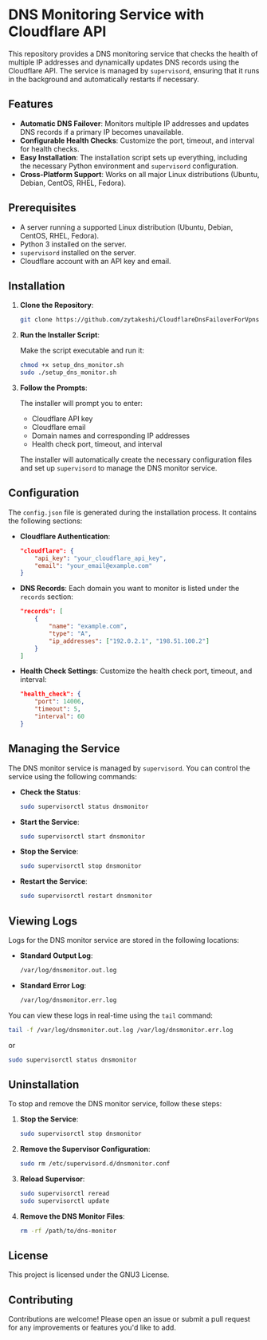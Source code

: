 # DNS Monitoring Service with Cloudflare API

This repository provides a DNS monitoring service that checks the health of multiple IP addresses and dynamically updates DNS records using the Cloudflare API. The service is managed by `supervisord`, ensuring that it runs in the background and automatically restarts if necessary.

## Features

- **Automatic DNS Failover**: Monitors multiple IP addresses and updates DNS records if a primary IP becomes unavailable.
- **Configurable Health Checks**: Customize the port, timeout, and interval for health checks.
- **Easy Installation**: The installation script sets up everything, including the necessary Python environment and `supervisord` configuration.
- **Cross-Platform Support**: Works on all major Linux distributions (Ubuntu, Debian, CentOS, RHEL, Fedora).

## Prerequisites

- A server running a supported Linux distribution (Ubuntu, Debian, CentOS, RHEL, Fedora).
- Python 3 installed on the server.
- `supervisord` installed on the server.
- Cloudflare account with an API key and email.

## Installation

1. **Clone the Repository**:

   ```bash
   git clone https://github.com/zytakeshi/CloudflareDnsFailoverForVpns.git
   ```

2. **Run the Installer Script**:

   Make the script executable and run it:

   ```bash
   chmod +x setup_dns_monitor.sh
   sudo ./setup_dns_monitor.sh
   ```

3. **Follow the Prompts**:

   The installer will prompt you to enter:
   - Cloudflare API key
   - Cloudflare email
   - Domain names and corresponding IP addresses
   - Health check port, timeout, and interval

   The installer will automatically create the necessary configuration files and set up `supervisord` to manage the DNS monitor service.

## Configuration

The `config.json` file is generated during the installation process. It contains the following sections:

- **Cloudflare Authentication**:
  ```json
  "cloudflare": {
      "api_key": "your_cloudflare_api_key",
      "email": "your_email@example.com"
  }
  ```

- **DNS Records**:
  Each domain you want to monitor is listed under the `records` section:

  ```json
  "records": [
      {
          "name": "example.com",
          "type": "A",
          "ip_addresses": ["192.0.2.1", "198.51.100.2"]
      }
  ]
  ```

- **Health Check Settings**:
  Customize the health check port, timeout, and interval:

  ```json
  "health_check": {
      "port": 14006,
      "timeout": 5,
      "interval": 60
  }
  ```

## Managing the Service

The DNS monitor service is managed by `supervisord`. You can control the service using the following commands:

- **Check the Status**:
  ```bash
  sudo supervisorctl status dnsmonitor
  ```

- **Start the Service**:
  ```bash
  sudo supervisorctl start dnsmonitor
  ```

- **Stop the Service**:
  ```bash
  sudo supervisorctl stop dnsmonitor
  ```

- **Restart the Service**:
  ```bash
  sudo supervisorctl restart dnsmonitor
  ```

## Viewing Logs

Logs for the DNS monitor service are stored in the following locations:

- **Standard Output Log**:
  ```bash
  /var/log/dnsmonitor.out.log
  ```

- **Standard Error Log**:
  ```bash
  /var/log/dnsmonitor.err.log
  ```

You can view these logs in real-time using the `tail` command:

```bash
tail -f /var/log/dnsmonitor.out.log /var/log/dnsmonitor.err.log
```
or
```bash
sudo supervisorctl status dnsmonitor
```

## Uninstallation

To stop and remove the DNS monitor service, follow these steps:

1. **Stop the Service**:
   ```bash
   sudo supervisorctl stop dnsmonitor
   ```

2. **Remove the Supervisor Configuration**:
   ```bash
   sudo rm /etc/supervisord.d/dnsmonitor.conf
   ```

3. **Reload Supervisor**:
   ```bash
   sudo supervisorctl reread
   sudo supervisorctl update
   ```

4. **Remove the DNS Monitor Files**:
   ```bash
   rm -rf /path/to/dns-monitor
   ```

## License

This project is licensed under the GNU3 License. 

## Contributing

Contributions are welcome! Please open an issue or submit a pull request for any improvements or features you'd like to add.
